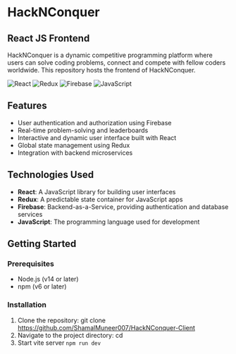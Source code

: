# HackNConquer
## React JS Frontend

HackNConquer is a dynamic competitive programming platform where users can solve coding problems, connect and compete with fellow coders worldwide. This repository hosts the frontend of HackNConquer.

![React](https://img.shields.io/badge/React-20232A?style=for-the-badge&logo=react&logoColor=61DAFB)
![Redux](https://img.shields.io/badge/Redux-764ABC?style=for-the-badge&logo=redux&logoColor=white)
![Firebase](https://img.shields.io/badge/Firebase-FFCA28?style=for-the-badge&logo=firebase&logoColor=white)
![JavaScript](https://img.shields.io/badge/JavaScript-F7DF1E?style=for-the-badge&logo=javascript&logoColor=black)

## Features

- User authentication and authorization using Firebase
- Real-time problem-solving and leaderboards
- Interactive and dynamic user interface built with React
- Global state management using Redux
- Integration with backend microservices

## Technologies Used

- **React**: A JavaScript library for building user interfaces
- **Redux**: A predictable state container for JavaScript apps
- **Firebase**: Backend-as-a-Service, providing authentication and database services
- **JavaScript**: The programming language used for development

## Getting Started

### Prerequisites

- Node.js (v14 or later)
- npm (v6 or later)
### Installation
1. Clone the repository: git clone https://github.com/ShamalMuneer007/HackNConquer-Client
2. Navigate to the project directory: cd <project-directory>
3. Start vite server `npm run dev`
